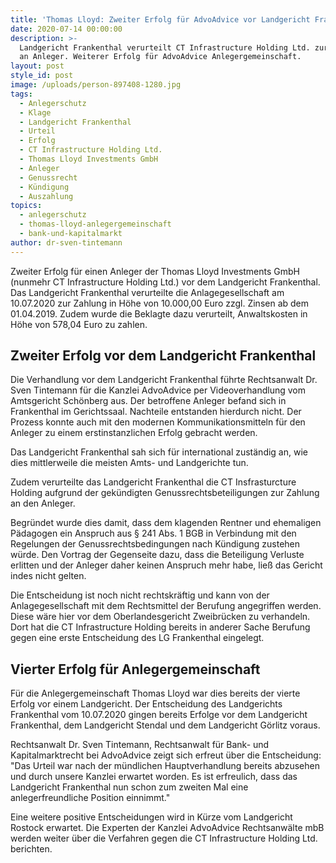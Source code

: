 ```yaml
---
title: 'Thomas Lloyd: Zweiter Erfolg für AdvoAdvice vor Landgericht Frankenthal'
date: 2020-07-14 00:00:00
description: >-
  Landgericht Frankenthal verurteilt CT Infrastructure Holding Ltd. zur Zahlung
  an Anleger. Weiterer Erfolg für AdvoAdvice Anlegergemeinschaft.
layout: post
style_id: post
image: /uploads/person-897408-1280.jpg
tags:
  - Anlegerschutz
  - Klage
  - Landgericht Frankenthal
  - Urteil
  - Erfolg
  - CT Infrastructure Holding Ltd.
  - Thomas Lloyd Investments GmbH
  - Anleger
  - Genussrecht
  - Kündigung
  - Auszahlung
topics:
  - anlegerschutz
  - thomas-lloyd-anlegergemeinschaft
  - bank-und-kapitalmarkt
author: dr-sven-tintemann
---
```


Zweiter Erfolg für einen Anleger der Thomas Lloyd Investments GmbH (nunmehr CT Infrastructure Holding Ltd.) vor dem Landgericht Frankenthal. Das Landgericht Frankenthal verurteilte die Anlagegesellschaft am 10.07.2020 zur Zahlung in Höhe von 10.000,00 Euro zzgl. Zinsen ab dem 01.04.2019. Zudem wurde die Beklagte dazu verurteilt, Anwaltskosten in Höhe von 578,04 Euro zu zahlen.&nbsp;&nbsp;

## Zweiter Erfolg vor dem Landgericht Frankenthal

Die Verhandlung vor dem Landgericht Frankenthal führte Rechtsanwalt Dr. Sven Tintemann für die Kanzlei AdvoAdvice per Videoverhandlung vom Amtsgericht Schönberg aus. Der betroffene Anleger befand sich in Frankenthal im Gerichtssaal. Nachteile entstanden hierdurch nicht. Der Prozess konnte auch mit den modernen Kommunikationsmitteln für den Anleger zu einem erstinstanzlichen Erfolg gebracht werden.&nbsp;

Das Landgericht Frankenthal sah sich für international zuständig an, wie dies mittlerweile die meisten Amts- und Landgerichte tun.&nbsp;

Zudem verurteilte das Landgericht Frankenthal die CT Insfrasturcture Holding aufgrund der gekündigten Genussrechtsbeteiligungen zur Zahlung an den Anleger.

Begründet wurde dies damit, dass dem klagenden Rentner und ehemaligen Pädagogen ein Anspruch aus &sect; 241 Abs. 1 BGB in Verbindung mit den Regelungen der Genussrechtsbedingungen nach Kündigung zustehen würde. Den Vortrag der Gegenseite dazu, dass die Beteiligung Verluste erlitten und der Anleger daher keinen Anspruch mehr habe, lie&szlig; das Gericht indes nicht gelten.&nbsp;

Die Entscheidung ist noch nicht rechtskräftig und kann von der Anlagegesellschaft mit dem Rechtsmittel der Berufung angegriffen werden. Diese wäre hier vor dem Oberlandesgericht Zweibrücken zu verhandeln. Dort hat die CT Infrastructure Holding bereits in anderer Sache Berufung gegen eine erste Entscheidung des LG Frankenthal eingelegt.&nbsp;

## Vierter Erfolg für Anlegergemeinschaft

Für die Anlegergemeinschaft Thomas Lloyd war dies bereits der vierte Erfolg vor einem Landgericht. Der Entscheidung des Landgerichts Frankenthal vom 10.07.2020 gingen bereits Erfolge vor dem Landgericht Frankenthal, dem Landgericht Stendal und dem Landgericht Görlitz voraus.&nbsp;

Rechtsanwalt Dr. Sven Tintemann, Rechtsanwalt für Bank- und Kapitalmarktrecht bei AdvoAdvice zeigt sich erfreut über die Entscheidung: "Das Urteil war nach der mündlichen Hauptverhandlung bereits abzusehen und durch unsere Kanzlei erwartet worden. Es ist erfreulich, dass das Landgericht Frankenthal nun schon zum zweiten Mal eine anlegerfreundliche Position einnimmt."

Eine weitere positive Entscheidungen wird in Kürze vom Landgericht Rostock erwartet. Die Experten der Kanzlei AdvoAdvice Rechtsanwälte mbB werden weiter über die Verfahren gegen die CT Infrastructure Holding Ltd. berichten.&nbsp;